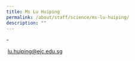 ```yaml
---
title: Ms Lu Huiping
permalink: /about/staff/science/ms-lu-huiping/
description: ""
---
```

\-

 [lu.huiping@ejc.edu.sg](mailto:lu.huiping@ejc.edu.sg)
